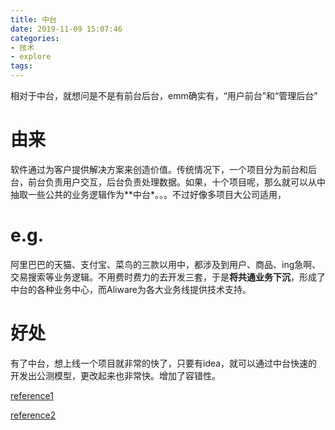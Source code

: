 ```yaml
---
title: 中台
date: 2019-11-09 15:07:46
categories:
- 技术
- explore
tags: 
---
```


相对于中台，就想问是不是有前台后台，emm确实有，“用户前台”和“管理后台”

<!-- more -->

# 由来

软件通过为客户提供解决方案来创造价值。传统情况下，一个项目分为前台和后台，前台负责用户交互，后台负责处理数据。如果，十个项目呢，那么就可以从中抽取一些公共的业务逻辑作为**中台*。。。不过好像多项目大公司适用，

# e.g.

阿里巴巴的天猫、支付宝、菜鸟的三款以用中，都涉及到用户、商品、ing急啊、交易搜索等业务逻辑。不用费时费力的去开发三套，于是**将共通业务下沉**，形成了中台的各种业务中心，而Aliware为各大业务线提供技术支持。

# 好处

有了中台，想上线一个项目就非常的快了，只要有idea，就可以通过中台快速的开发出公测模型，更改起来也非常快。增加了容错性。



[reference1](https://mp.weixin.qq.com/s/gCxcBRYt7tO0-Y9tjOZZtw)

[reference2](https://mp.weixin.qq.com/s/whST_cNt1CQ6_FU4ifewRw)

